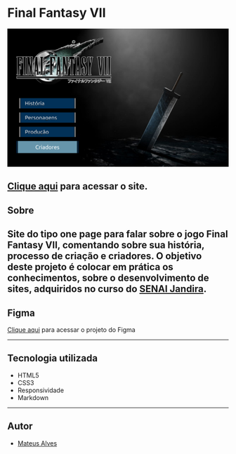 # Final Fantasy VII

![](./img/Home.png)

[Clique aqui](https://github.com/MateusAlves595/one-page-2022.git) para acessar o site.
---
## Sobre
Site do tipo one page para falar sobre o jogo Final Fantasy VII, comentando sobre sua história, processo de criação e criadores.
O objetivo deste projeto é colocar em prática os conhecimentos, sobre o desenvolvimento de sites, adquiridos no curso do [SENAI Jandira](https://jandira.sp.senai.br/).
---
## Figma
[Clique aqui](https://www.figma.com/file/LXNZ1uouC9pzKNw9nRBZVd/Final-Fantasy-VII?node-id=0%3A1&t=7340cyygB5Eab5Yo-0) para acessar o projeto do Figma

---
## Tecnologia utilizada
- HTML5
- CSS3
- Responsividade
- Markdown

---
## Autor
- [Mateus Alves](https://github.com/MateusAlves595)